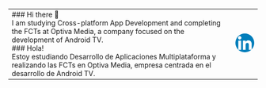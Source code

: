 | | |
|---|---|
| ### Hi there 👋 <br> I am studying Cross-platform App Development and completing the FCTs at Optiva Media, a company focused on the development of Android TV. <br> ### Hola! <br> Estoy estudiando Desarrollo de Aplicaciones Multiplataforma y realizando las FCTs en Optiva Media, empresa centrada en el desarrollo de Android TV. | <a href="https://www.linkedin.com/in/davidroldanoteo/"><img src="logo_linkedin.png" alt="My Linkdn profile" width="100px" style="border-radius:50%;"></a> |

<!--
**roldanoteodavid/roldanoteodavid** is a ✨ _special_ ✨ repository because its `README.md` (this file) appears on your GitHub profile.

Here are some ideas to get you started:

- 🔭 I’m currently working on ...
- 🌱 I’m currently learning ...
- 👯 I’m looking to collaborate on ...
- 🤔 I’m looking for help with ...
- 💬 Ask me about ...
- 📫 How to reach me: ...
- 😄 Pronouns: ...
- ⚡ Fun fact: ...
-->

